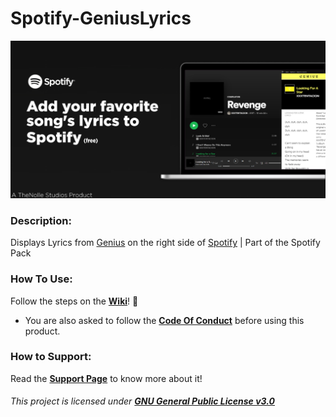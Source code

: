 # Spotify-GeniusLyrics


![**Banner**](https://github.com/TheNolle/Spotify-GeniusLyrics/blob/master/ReadMe%20Presentation.png?raw=true)


### Description:
Displays Lyrics from [Genius](https://genius.com) on the right side of [Spotify](https://spotify.com)  |  Part of the Spotify Pack


### How To Use:
Follow the steps on the [**Wiki**](https://github.com/TheNolle/Spotify-GeniusLyrics/wiki)! 🤍
- You are also asked to follow the [**Code Of Conduct**](https://github.com/TheNolle/Spotify-GeniusLyrics/blob/master/.github/CODE_OF_CONDUCT.md) before using this product.


### How to Support:
Read the [**Support Page**](https://github.com/TheNolle/Spotify-GeniusLyrics/blob/master/.github/GITHUB_PATREON.md) to know more about it!








###### *This project is licensed under [**GNU General Public License v3.0**](https://github.com/TheNolle/Spotify-GeniusLyrics/blob/master/LICENSE.md)*
